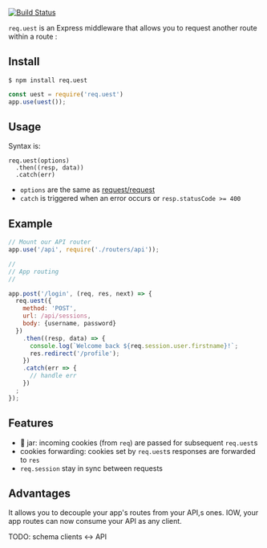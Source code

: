 [![Build Status](https://travis-ci.org/abernier/uest.svg?branch=master)](https://travis-ci.org/abernier/uest)

`req.uest` is an Express middleware that allows you to request another route within a route :

## Install

```
$ npm install req.uest
```

```js
const uest = require('req.uest')
app.use(uest());
```

## Usage

Syntax is:

```
req.uest(options)
  .then((resp, data))
  .catch(err)
```

- `options` are the same as [request/request](https://github.com/request/request#requestoptions-callback)
- `catch` is triggered when an error occurs or `resp.statusCode >= 400`

## Example

```js
// Mount our API router
app.use('/api', require('./routers/api'));

//
// App routing
//

app.post('/login', (req, res, next) => {
  req.uest({
    method: 'POST',
    url: /api/sessions,
    body: {username, password}
  })
    .then((resp, data) => {
      console.log(`Welcome back ${req.session.user.firstname}!`;
      res.redirect('/profile');
    })
    .catch(err => {
      // handle err
    })
  ;
});
```

## Features

- 🍪 jar: incoming cookies (from `req`) are passed for subsequent `req.uest`s
- cookies forwarding: cookies set by `req.uest`s responses are forwarded to `res`
- `req.session` stay in sync between requests

## Advantages

It allows you to decouple your app's routes from your API,s ones. IOW, your app routes can now consume your API as any client.

TODO: schema clients <-> API
